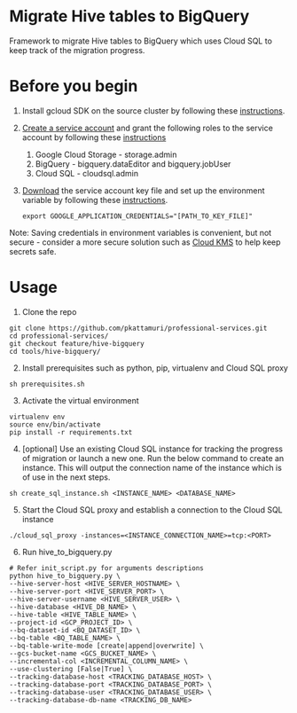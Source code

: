# Migrate Hive tables to BigQuery

Framework to migrate Hive tables to BigQuery which uses Cloud SQL to keep track of the migration progress.

# Before you begin
1. Install gcloud SDK on the source cluster by following these [instructions](https://cloud.google.com/sdk/install).
2. [Create a service account](https://cloud.google.com/iam/docs/creating-managing-service-accounts#creating_a_service_account) and grant the following roles to the service account by following these [instructions](https://cloud.google.com/iam/docs/granting-roles-to-service-accounts#granting_access_to_a_service_account_for_a_resource)
	1. Google Cloud Storage - storage.admin
	2. BigQuery - bigquery.dataEditor and bigquery.jobUser
	3. Cloud SQL - cloudsql.admin
3. [Download](https://cloud.google.com/iam/docs/creating-managing-service-account-keys#creating_service_account_keys) the service account key file and set up the environment variable by following these [instructions](https://cloud.google.com/docs/authentication/getting-started#setting_the_environment_variable). 

	```
	export GOOGLE_APPLICATION_CREDENTIALS="[PATH_TO_KEY_FILE]"
	```
Note: Saving credentials in environment variables is convenient, but not secure - consider a more secure solution such as [Cloud KMS](https://cloud.google.com/kms/) to help keep secrets safe.

# Usage

1. Clone the repo
```
git clone https://github.com/pkattamuri/professional-services.git
cd professional-services/
git checkout feature/hive-bigquery
cd tools/hive-bigquery/
```
2. Install prerequisites such as python, pip, virtualenv and Cloud SQL proxy
```
sh prerequisites.sh
```
3. Activate the virtual environment
```
virtualenv env
source env/bin/activate
pip install -r requirements.txt
```
4. [optional] Use an existing Cloud SQL instance for tracking the progress of migration or launch a new one. Run the below command to create an instance. This will output the connection name of the instance which is of use in the next steps.
```
sh create_sql_instance.sh <INSTANCE_NAME> <DATABASE_NAME>
```
5. Start the Cloud SQL proxy and establish a connection to the Cloud SQL instance
```
./cloud_sql_proxy -instances=<INSTANCE_CONNECTION_NAME>=tcp:<PORT>
```
6. Run hive_to_bigquery.py
 ```
 # Refer init_script.py for arguments descriptions
 python hive_to_bigquery.py \
 --hive-server-host <HIVE_SERVER_HOSTNAME> \
 --hive-server-port <HIVE_SERVER_PORT> \
 --hive-server-username <HIVE_SERVER_USER> \
 --hive-database <HIVE_DB_NAME> \
 --hive-table <HIVE_TABLE_NAME> \
 --project-id <GCP_PROJECT_ID> \
 --bq-dataset-id <BQ_DATASET_ID> \
 --bq-table <BQ_TABLE_NAME> \
 --bq-table-write-mode [create|append|overwrite] \
 --gcs-bucket-name <GCS_BUCKET_NAME> \
 --incremental-col <INCREMENTAL_COLUMN_NAME> \
 --use-clustering [False|True] \
 --tracking-database-host <TRACKING_DATABASE_HOST> \
 --tracking-database-port <TRACKING_DATABASE_PORT> \
 --tracking-database-user <TRACKING_DATABASE_USER> \
 --tracking-database-db-name <TRACKING_DB_NAME>
```